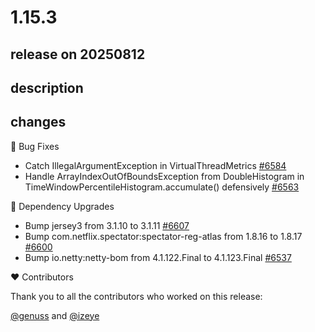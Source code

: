 # 1.15.3

## release on 20250812
## description
## changes
🐞 Bug Fixes

* Catch IllegalArgumentException in VirtualThreadMetrics <a href="https://github.com/micrometer-metrics/micrometer/pull/6584" data-hovercard-type="pull_request" data-hovercard-url="/micrometer-metrics/micrometer/pull/6584/hovercard">#6584</a>
* Handle ArrayIndexOutOfBoundsException from DoubleHistogram in TimeWindowPercentileHistogram.accumulate() defensively <a href="https://github.com/micrometer-metrics/micrometer/pull/6563" data-hovercard-type="pull_request" data-hovercard-url="/micrometer-metrics/micrometer/pull/6563/hovercard">#6563</a>

🔨 Dependency Upgrades

* Bump jersey3 from 3.1.10 to 3.1.11 <a href="https://github.com/micrometer-metrics/micrometer/pull/6607" data-hovercard-type="pull_request" data-hovercard-url="/micrometer-metrics/micrometer/pull/6607/hovercard">#6607</a>
* Bump com.netflix.spectator:spectator-reg-atlas from 1.8.16 to 1.8.17 <a href="https://github.com/micrometer-metrics/micrometer/pull/6600" data-hovercard-type="pull_request" data-hovercard-url="/micrometer-metrics/micrometer/pull/6600/hovercard">#6600</a>
* Bump io.netty:netty-bom from 4.1.122.Final to 4.1.123.Final <a href="https://github.com/micrometer-metrics/micrometer/pull/6537" data-hovercard-type="pull_request" data-hovercard-url="/micrometer-metrics/micrometer/pull/6537/hovercard">#6537</a>

❤️ Contributors

Thank you to all the contributors who worked on this release:

<a class="user-mention notranslate" data-hovercard-type="user" data-hovercard-url="/users/genuss/hovercard" data-octo-click="hovercard-link-click" data-octo-dimensions="link_type:self" href="https://github.com/genuss">@genuss</a> and <a class="user-mention notranslate" data-hovercard-type="user" data-hovercard-url="/users/izeye/hovercard" data-octo-click="hovercard-link-click" data-octo-dimensions="link_type:self" href="https://github.com/izeye">@izeye</a>

